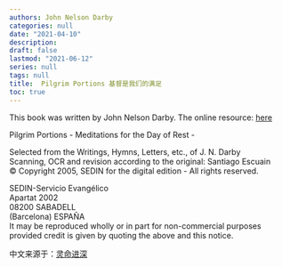 ```yaml
---
authors: John Nelson Darby
categories: null
date: "2021-04-10"
description: 
draft: false
lastmod: "2021-06-12"
series: null
tags: null
title:  Pilgrim Portions 基督是我们的满足
toc: true
---
```


This book was written by John Nelson Darby. The online resource: <a href = "http://www.sedin.org/portions/p02eng.html">here</a>


Pilgrim Portions - Meditations for the Day of Rest -  

Selected from the Writings, Hymns, Letters, etc., of J. N. Darby  
Scanning, OCR and revision according to the original: Santiago Escuain  
© Copyright 2005, SEDIN for the digital edition - All rights reserved.  

SEDIN-Servicio Evangélico  
Apartat 2002  
08200 SABADELL  
(Barcelona) ESPAÑA  
It may be reproduced wholly or in part for non-commercial purposes provided credit is given by quoting the above and this notice.  

中文来源于：<a href = "http://www.ccdigest.net/book/Darby/darby01.htm">灵命进深</a>
